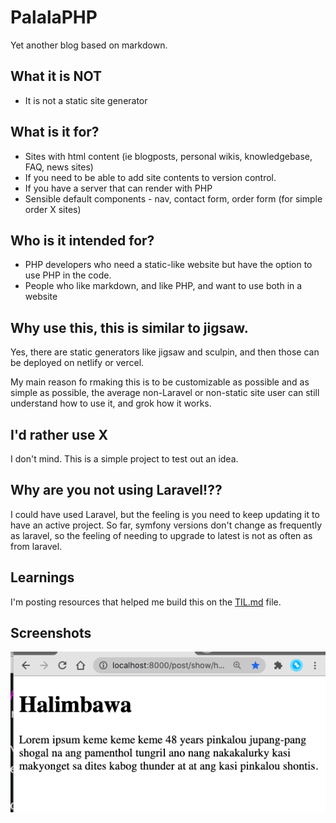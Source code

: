 # PalalaPHP

Yet another blog based on markdown.


## What it is NOT

- It is not a static site generator

## What is it for?

- Sites with html content (ie blogposts, personal wikis, knowledgebase, FAQ, news sites)
- If you need to be able to add site contents to version control. 
- If you have a server that can render with PHP
- Sensible default components - nav, contact form, order form (for simple order X sites)


## Who is it intended for?

- PHP developers who need a static-like website but have the option to use PHP in the code. 
- People who like markdown, and like PHP, and want to use both in a website 

## Why use this, this is similar to jigsaw. 

Yes, there are static generators like jigsaw and sculpin, and then those can be deployed on netlify or vercel.

My main reason fo rmaking this is  to be  customizable as possible and as simple as possible, the average non-Laravel or non-static site user can still understand how to use it, and grok how it works.


## I'd rather use X

I don't mind. This is a simple project to test out an idea. 

## Why are you not using Laravel!??

I could have used Laravel, but the feeling is you need to keep updating it to have an active project. So far, symfony versions don't change as frequently as laravel, so the feeling of needing to upgrade to latest is not as often as from laravel.

## Learnings

I'm posting resources that helped me build this on the [TIL.md](TIL.md) file.

## Screenshots

![Screenshot](Halimbawa.png)


